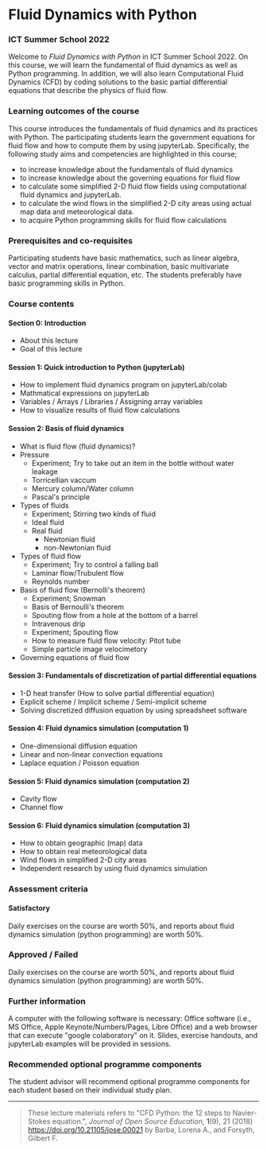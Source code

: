 
# Fluid Dynamics with Python

### ICT Summer School 2022

Welcome to _Fluid Dynamics with Python_ in ICT Summer School 2022.
On this course, we will learn the fundamental of fluid dynamics as well as Python programming. In addition, we will also learn Computational Fluid Dynamics (CFD) by coding solutions to the basic partial differential equations that describe the physics of fluid flow.

### Learning outcomes of the course

This course introduces the fundamentals of fluid dynamics and its practices with Python. The participating students learn the government equations for fluid flow and how to compute them by using jupyterLab. Specifically, the following study aims and competencies are highlighted in this course;

- to increase knowledge about the fundamentals of fluid dynamics
- to increase knowledge about the governing equations for fluid flow 
- to calculate some simplified 2-D fluid flow fields using computational fluid dynamics and jupyterLab.
- to calculate the wind flows in the simplified 2-D city areas using actual map data and meteorological data.
- to acquire Python programming skills for fluid flow calculations

### Prerequisites and co-requisites

Participating students have basic mathematics, such as linear algebra, vector and matrix operations, linear combination, basic multivariate calculus, partial differential equation, etc.
The students preferably have basic programming skills in Python.

### Course contents

#### Section 0: Introduction

- About this lecture
- Goal of this lecture

#### Session 1: Quick introduction to Python (jupyterLab)

- How to implement fluid dynamics program on jupyterLab/colab
- Mathmatical expressions on jupyterLab
- Variables / Arrays / Libraries / Assigning array variables
- How to visualize results of fluid flow calculations

#### Session 2: Basis of fluid dynamics

- What is fluid flow (fluid dynamics)?
- Pressure
  - Experiment; Try to take out an item in the bottle without water leakage
  - Torricellian vaccum
  - Mercury column/Water column
  - Pascal's principle
- Types of fluids
  - Experiment; Stirring two kinds of fluid
  - Ideal fluid
  - Real fluid
    - Newtonian fluid
    - non-Newtonian fluid
- Types of fluid flow
  - Experiment; Try to control a falling ball
  - Laminar flow/Trubulent flow
  - Reynolds number
- Basis of fluid flow (Bernolli's theorem)
  - Experiment; Snowman
  - Basis of Bernoulli's theorem
  - Spouting flow from a hole at the bottom of a barrel
  - Intravenous drip
  - Experiment; Spouting flow
  - How to measure fluid flow velocity: Pitot tube
  - Simple particle image velocimetory
- Governing equations of fluid flow

#### Session 3: Fundamentals of discretization of partial differential equations

- 1-D heat transfer (How to solve partial differential equation)
- Explicit scheme / Implicit scheme / Semi-implicit scheme
- Solving discretized diffusion equation by using spreadsheet software

#### Session 4: Fluid dynamics simulation (computation 1)

- One-dimensional diffusion equation
- Linear and non-linear convection equations
- Laplace equation / Poisson equation

#### Session 5: Fluid dynamics simulation (computation 2)

- Cavity flow
- Channel flow

#### Session 6: Fluid dynamics simulation (computation 3)

- How to obtain geographic (map) data
- How to obtain real meteorological data
- Wind flows in simplified 2-D city areas
- Independent research by using fluid dynamics simulation


### Assessment criteria

#### Satisfactory

Daily exercises on the course are worth 50%, and reports about fluid dynamics simulation (python programming) are worth 50%.

### Approved / Failed

Daily exercises on the course are worth 50%, and reports about fluid dynamics simulation (python programming) are worth 50%.

### Further information
A computer with the following software is necessary: Office software (i.e., MS Office, Apple Keynote/Numbers/Pages, Libre Office) and a web browser that can execute "google colaboratory" on it.
Slides, exercise handouts, and jupyterLab examples will be provided in sessions.

### Recommended optional programme components

The student advisor will recommend optional programme components for each student based on their individual study plan.

-------

> These lecture materials refers to "CFD Python: the 12 steps to Navier-Stokes equation.", _Journal of Open Source Education_, **1**(9), 21 (2018) https://doi.org/10.21105/jose.00021 by Barba, Lorena A., and Forsyth, Gilbert F.
